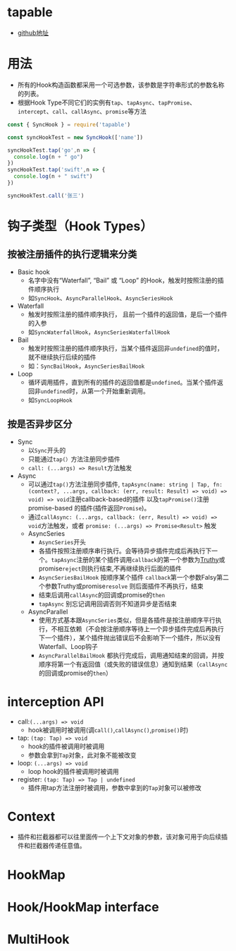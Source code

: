 # tapable
- [github地址](https://github.com/webpack/tapable)


# 用法
- 所有的Hook构造函数都采用一个可选参数，该参数是字符串形式的参数名称的列表。
- 根据Hook Type不同它们的实例有`tap`、`tapAsync`、`tapPromise`、`intercept`、`call`、`callAsync`、`promise`等方法

```javascript
const { SyncHook } = require('tapable')

const syncHookTest = new SyncHook(['name'])

syncHookTest.tap('go',n => {
  console.log(n + " go")
})
syncHookTest.tap('swift',n => {
  console.log(n + " swift")
})

syncHookTest.call('张三')
```

# 钩子类型（Hook Types）

## 按被注册插件的执行逻辑来分类

- Basic hook
  * 名字中没有“Waterfall”, “Bail” 或 “Loop” 的Hook，触发时按照注册的插件顺序执行
  * 如`SyncHook`、`AsyncParallelHook`、`AsyncSeriesHook`
- Waterfall
  * 触发时按照注册的插件顺序执行， 且前一个插件的返回值，是后一个插件的入参
  * 如`SyncWaterfallHook`，`AsyncSeriesWaterfallHook`
- Bail
  * 触发时按照注册的插件顺序执行，当某个插件返回非`undefined`的值时，就不继续执行后续的插件
  * 如：`SyncBailHook`，`AsyncSeriesBailHook`
- Loop
  * 循环调用插件，直到所有的插件的返回值都是`undefined`。当某个插件返回非`undefined`时，从第一个开始重新调用。
  * 如`SyncLoopHook`


## 按是否异步区分
- Sync
  * 以`Sync`开头的
  * 只能通过`tap(）`方法注册同步插件
  * `call: (...args) => Result`方法触发
- Async
    -  可以通过`tap()`方法注册同步插件, `tapAsync(name: string | Tap, fn: (context?, ...args, callback: (err, result: Result) => void) => void) => void`注册callback-based的插件 以及`tapPromise()`注册promise-based 的插件(插件返回`Promise`)。
    - 通过`callAsync: (...args, callback: (err, Result) => void) => void`方法触发，或者 `promise: (...args) => Promise<Result>` 触发
    - AsyncSeries
        * `AsyncSeries`开头
        * 各插件按照注册顺序串行执行。会等待异步插件完成后再执行下一个。`tapAsync`注册的某个插件调用`callback`的第一个参数为[Truthy](https://developer.mozilla.org/zh-CN/docs/Glossary/Truthy)或promise`reject`则执行结束,不再继续执行后面的插件
        * `AsyncSeriesBailHook` 按顺序某个插件 `callback`第一个参数Falsy第二个参数Truthy或promise`resolve` 则后面插件不再执行，结束
        * 结束后调用`callAsync`的回调或promise的`then`
        * `tapAsync` 别忘记调用回调否则不知道异步是否结束
    - AsyncParallel
        * 使用方式基本跟`AsyncSeries`类似，但是各插件是按注册顺序平行执行，不相互依赖（不会按注册顺序等待上一个异步插件完成后再执行下一个插件），某个插件抛出错误后不会影响下一个插件，所以没有Waterfall、Loop钩子
        * `AsyncParallelBailHook` 都执行完成后，调用通知结束的回调，并按顺序将第一个有返回值（或失败的错误信息）通知到结果（`callAsync`的回调或promise的`then`）

# interception API
  - call:`(...args) => void` 
    * hook被调用时被调用(调`call()`,`callAsync()`,`promise()`时)
  - tap: `(tap: Tap) => void`
    * hook的插件被调用时被调用
    * 参数会拿到`Tap`对象，此对象不能被改变
  - loop: `(...args) => void`
    * loop hook的插件被调用时被调用
  - register: `(tap: Tap) => Tap | undefined `
    * 插件用tap方法注册时被调用，参数中拿到的`Tap`对象可以被修改


# Context
  - 插件和拦截器都可以往里面传一个上下文对象的参数，该对象可用于向后续插件和拦截器传递任意值。

# HookMap

# Hook/HookMap interface

# MultiHook